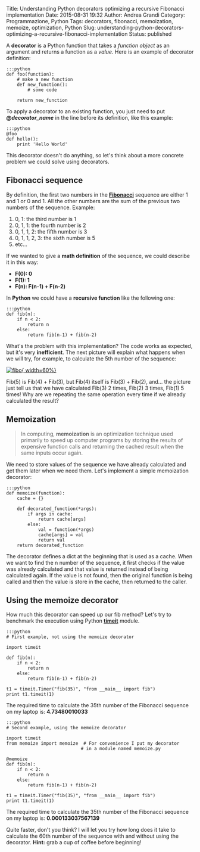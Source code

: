 Title: Understanding Python decorators optimizing a recursive Fibonacci implementation
Date: 2015-08-31 19:32
Author: Andrea Grandi
Category: Programmazione, Python
Tags: decorators, fibonacci, memoization, memoize, optimization, Python
Slug: understanding-python-decorators-optimizing-a-recursive-fibonacci-implementation
Status: published

A **decorator** is a Python function that takes a *function object* as
an argument and returns a function as a *value*. Here is an example of
decorator definition:

    :::python
    def foo(function):
        # make a new function
        def new_function():
            # some code

        return new_function

To apply a decorator to an existing function, you just need to put
**@*decorator\_name*** in the line before its definition, like this
example:

    :::python
    @foo
    def hello():
        print 'Hello World'

This decorator doesn't do anything, so let's think about a more concrete
problem we could solve using decorators.

## Fibonacci sequence

By definition, the first two numbers in the
**[Fibonacci](https://en.wikipedia.org/wiki/Fibonacci_number)** sequence
are either 1 and 1 or 0 and 1. All the other numbers are the sum of the
previous two numbers of the sequence. Example:

1.  0, 1: the third number is 1
2.  0, 1, 1: the fourth number is 2
3.  0, 1, 1, 2: the fifth number is 3
4.  0, 1, 1, 2, 3: the sixth number is 5
5.  etc...

If we wanted to give a **math definition** of the sequence, we could
describe it in this way:

* **F(0): 0**
* **F(1): 1**
* **F(n): F(n-1) + F(n-2)**

In **Python** we could have a **recursive function** like the following
one:

    :::python
    def fib(n):
        if n < 2:
            return n
        else:
            return fib(n-1) + fib(n-2)

What's the problem with this implementation? The code works as expected,
but it's very **inefficient**. The next picture will explain what
happens when we will try, for example, to calculate the 5th number of
the sequence:

[![fibo]({static}/images/2015/08/fibo.png){ width=60%}]({static}/images/2015/08/fibo.png)

Fib(5) is Fib(4) + Fib(3), but Fib(4) itself is Fib(3) + Fib(2), and...
the picture just tell us that we have calculated Fib(3) 2 times, Fib(2)
3 times, Fib(1) 5 times! Why are we repeating the same operation every
time if we already calculated the result?

## Memoization

> In computing, **memoization** is an optimization technique used
> primarily to speed up computer programs by storing the results of
> expensive function calls and returning the cached result when the same
> inputs occur again.

We need to store values of the sequence we have already calculated and
get them later when we need them. Let's implement a simple memoization
decorator:

    :::python
    def memoize(function):
        cache = {}

        def decorated_function(*args):
            if args in cache:
                return cache[args]
            else:
                val = function(*args)
                cache[args] = val
                return val
        return decorated_function

The decorator defines a dict at the beginning that is used as a cache.
When we want to find the n number of the sequence, it first checks if
the value was already calculated and that value is returned instead of
being calculated again. If the value is not found, then the original
function is being called and then the value is store in the cache, then
returned to the caller.

## Using the memoize decorator

How much this decorator can speed up our fib method? Let's try to
benchmark the execution using Python
**[timeit](https://docs.python.org/2/library/timeit.html)** module.

    :::python
    # First example, not using the memoize decorator

    import timeit

    def fib(n):
        if n < 2:
            return n
        else:
            return fib(n-1) + fib(n-2)

    t1 = timeit.Timer("fib(35)", "from __main__ import fib")
    print t1.timeit(1)

The required time to calculate the 35th number of the Fibonacci sequence
on my laptop is: **4.73480010033**

    :::python
    # Second example, using the memoize decorator

    import timeit
    from memoize import memoize  # For convenience I put my decorator
                                # in a module named memoize.py

    @memoize
    def fib(n):
        if n < 2:
            return n
        else:
            return fib(n-1) + fib(n-2)

    t1 = timeit.Timer("fib(35)", "from __main__ import fib")
    print t1.timeit(1)

The required time to calculate the 35th number of the Fibonacci sequence
on my laptop is: **0.000133037567139**

Quite faster, don't you think? I will let you try how long does it take
to calculate the 60th number of the sequence with and without using the
decorator. **Hint:** grab a cup of coffee before beginning!
